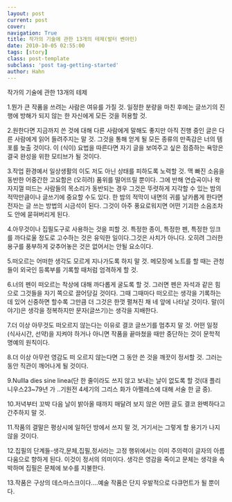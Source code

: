 ```yaml
---
layout: post
current: post
cover:  
navigation: True
title: 작가의 기술에 관한 13개의 테제(발터 벤야민)
date: 2010-10-05 02:55:00
tags: [story]
class: post-template
subclass: 'post tag-getting-started'
author: Hahn
---
```


작가의 기술에 관한 13개의 테제

1.뭔가 큰 작품을 쓰려는 사람은 여유를 가질 것. 일정한 분량을 마친 후에는 글쓰기의 진행에 방해가 되지 않는 한 자신에게 모든 것을 허용할 것.

2.원한다면 지금까지 쓴 것에 대해 다른 사람에게 말해도 좋지만 아직 진행 중인 글은 다른 사람에게 읽어 들려주지는 말 것. 그것을 통해 얻게 될 모든 종류의 만족감은 너의 템포를 늦출 것이다. 이 (식이) 요법을 따른다면 자기 글을 보여주고 싶은 점증하는 욕망은 결국 완성을 위한 모티브가 될 것이다.

3.작업 환경예서 일상생활의 이도 저도 아닌 상태를 피하도록 노력할 것. 맥 빠진 소음을 동반한 어중간한 고요함은 (오히려) 품위를 떨어뜨릴 뿐이다. 그에 반해 연습곡이나 왁자지껄 떠드는 사람들의 목소리가 동반되는 경우 그것은 뚜렷하게 지각할 수 있는 밤의 적막만큼이나 글쓰기에 중요할 수도 있다. 한 밤의 적막이 내면의 귀를 날카롭게 한다면 전자는 글 쓰는 방법의 시금석이 된다. 그것이 아주 풍요로워지면 어떤 기괴한 소음조차도 안에 묻혀버리게 된다.

4.아무것이나 집필도구로 사용하는 것을 피할 것. 특정한 종이, 특정한 펜, 특정한 잉크를 까다로울 정도로 고수하는 것은 유익한 일이다.그것은 사치가 아니다. 오히려 그러한 용구를 풍부하게 갖추어놓은 것은 없어서는 안될 요소이다.

5.떠오르는 어떠한 생각도 모르게 지나가도록 하지 말 것. 메모장에 노트를 할 때는 관청들이 외국인 등록부를 기록할 때처럼 엄격하게 할 것.

6.너의 펜이 떠오르는 착상에 대해 까다롭게 굴도록 할 것. 그러면 펜은 자석과 같은 힘으로 그것들을 자기 쪽으로 끌어당길 것이다. 그때 그때마다 떠오르는 생각을 기록하는 데 있어 신중하면 할수록 그만큼 더 그것은 한껏 펼쳐진 채 네 앞에 나타날 것이다. 말(이야기)은 생각을 정복하지만 문자(글쓰기)는 생각을 지배한다.

7.더 이상 아무것도 떠오르지 않는다는 이유로 결코 글쓰기를 멈추지 말 것. 어떤 일정(식사시간, 선약)을 지켜야 하거나 아니면 작품을 끝마쳤을 때만 중단하는 것이 문학적 명예의 원칙이다.

8.더 이상 아무런 영감도 떠 오르지 않는다면 그 동안 쓴 것을 깨끗이 정서할 것. 그러는 동안 직관이 깨어나게 될 것이다.

9.Nullla dies sine linea(단 한 줄이라도 쓰지 않고 보내는 날이 없도록 할 것(대 플리니우스23~79년 가 ..기원전 4세기의 그리스 화가 아펠레스에 대해 서술 한 글 중).

10.저녁부터 꼬박 다음 날이 밝아올 때까지 매달려 보지 않은 어떤 글도 결코 완벽하다고 간주하지 말 것.

11.작품의 결말은 평상시에 일하던 방에서 쓰지 말 것, 거기서는 그렇게 할 용기가 나지 않을 것이다.

12.집필의 단계들-생각,문체,집필,정서라는 고정 행위에서는 이미 주의력이 글자의 아름다움으로 향하게 된다. 이것이 정서의 의미이다. 생각은 영감을 죽이고 문체는 생각을 속박하며 집필은 문체에 보수를 지불한다.

13.작품은 구상의 데스마스크이다.…예술 작품은 단지 우발적으로 다큐먼트가 될 뿐이다.


